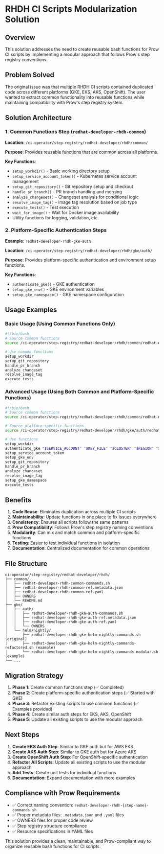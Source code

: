 # RHDH CI Scripts Modularization Solution

## Overview

This solution addresses the need to create reusable bash functions for Prow CI scripts by implementing a modular approach that follows Prow's step registry conventions.

## Problem Solved

The original issue was that multiple RHDH CI scripts contained duplicated code across different platforms (GKE, EKS, AKS, OpenShift). The user wanted to extract common functionality into reusable functions while maintaining compatibility with Prow's step registry system.

## Solution Architecture

### 1. Common Functions Step (`redhat-developer-rhdh-common`)

**Location**: `/ci-operator/step-registry/redhat-developer/rhdh/common/`

**Purpose**: Provides reusable functions that are common across all platforms.

**Key Functions**:
- `setup_workdir()` - Basic working directory setup
- `setup_service_account_token()` - Kubernetes service account management
- `setup_git_repository()` - Git repository setup and checkout
- `handle_pr_branch()` - PR branch handling and merging
- `analyze_changeset()` - Changeset analysis for conditional logic
- `resolve_image_tag()` - Image tag resolution based on job type
- `execute_tests()` - Test execution
- `wait_for_image()` - Wait for Docker image availability
- Utility functions for logging, validation, etc.

### 2. Platform-Specific Authentication Steps

**Example**: `redhat-developer-rhdh-gke-auth`

**Location**: `/ci-operator/step-registry/redhat-developer/rhdh/gke/auth/`

**Purpose**: Provides platform-specific authentication and environment setup functions.

**Key Functions**:
- `authenticate_gke()` - GKE authentication
- `setup_gke_env()` - GKE environment variables
- `setup_gke_namespace()` - GKE namespace configuration

## Usage Examples

### Basic Usage (Using Common Functions Only)

```bash
#!/bin/bash
# Source common functions
source /ci-operator/step-registry/redhat-developer/rhdh/common/redhat-developer-rhdh-common-commands.sh

# Use common functions
setup_workdir
setup_git_repository
handle_pr_branch
analyze_changeset
resolve_image_tag
execute_tests
```

### Advanced Usage (Using Both Common and Platform-Specific Functions)

```bash
#!/bin/bash
# Source common functions
source /ci-operator/step-registry/redhat-developer/rhdh/common/redhat-developer-rhdh-common-commands.sh

# Source platform-specific functions
source /ci-operator/step-registry/redhat-developer/rhdh/gke/auth/redhat-developer-rhdh-gke-auth-commands.sh

# Use functions
setup_workdir
authenticate_gke "$SERVICE_ACCOUNT" "$KEY_FILE" "$CLUSTER" "$REGION" "$PROJECT"
setup_service_account_token
setup_gke_env
setup_git_repository
handle_pr_branch
analyze_changeset
resolve_image_tag
setup_gke_namespace
execute_tests
```

## Benefits

1. **Code Reuse**: Eliminates duplication across multiple CI scripts
2. **Maintainability**: Update functions in one place to fix issues everywhere
3. **Consistency**: Ensures all scripts follow the same patterns
4. **Prow Compatibility**: Follows Prow's step registry naming conventions
5. **Modularity**: Can mix and match common and platform-specific functions
6. **Testing**: Easier to test individual functions in isolation
7. **Documentation**: Centralized documentation for common operations

## File Structure

```
ci-operator/step-registry/redhat-developer/rhdh/
├── common/
│   ├── redhat-developer-rhdh-common-commands.sh
│   ├── redhat-developer-rhdh-common-ref.metadata.json
│   ├── redhat-developer-rhdh-common-ref.yaml
│   ├── OWNERS
│   └── README.md
├── gke/
│   ├── auth/
│   │   ├── redhat-developer-rhdh-gke-auth-commands.sh
│   │   ├── redhat-developer-rhdh-gke-auth-ref.metadata.json
│   │   ├── redhat-developer-rhdh-gke-auth-ref.yaml
│   │   └── OWNERS
│   └── helm/nightly/
│       ├── redhat-developer-rhdh-gke-helm-nightly-commands.sh (original)
│       ├── redhat-developer-rhdh-gke-helm-nightly-commands-refactored.sh (example)
│       └── redhat-developer-rhdh-gke-helm-nightly-commands-modular.sh (example)
└── ...
```

## Migration Strategy

1. **Phase 1**: Create common functions step (✅ Completed)
2. **Phase 2**: Create platform-specific authentication steps (✅ Started with GKE)
3. **Phase 3**: Refactor existing scripts to use common functions (✅ Examples provided)
4. **Phase 4**: Create similar auth steps for EKS, AKS, OpenShift
5. **Phase 5**: Update all existing scripts to use the modular approach

## Next Steps

1. **Create EKS Auth Step**: Similar to GKE auth but for AWS EKS
2. **Create AKS Auth Step**: Similar to GKE auth but for Azure AKS  
3. **Create OpenShift Auth Step**: For OpenShift-specific authentication
4. **Refactor All Scripts**: Update all existing scripts to use the modular approach
5. **Add Tests**: Create unit tests for individual functions
6. **Documentation**: Expand documentation with more examples

## Compliance with Prow Requirements

- ✅ Correct naming convention: `redhat-developer-rhdh-{step-name}-commands.sh`
- ✅ Proper metadata files: `.metadata.json` and `.yaml` files
- ✅ OWNERS files for proper code review
- ✅ Step registry structure compliance
- ✅ Resource specifications in YAML files

This solution provides a clean, maintainable, and Prow-compliant way to organize reusable bash functions for CI scripts.
